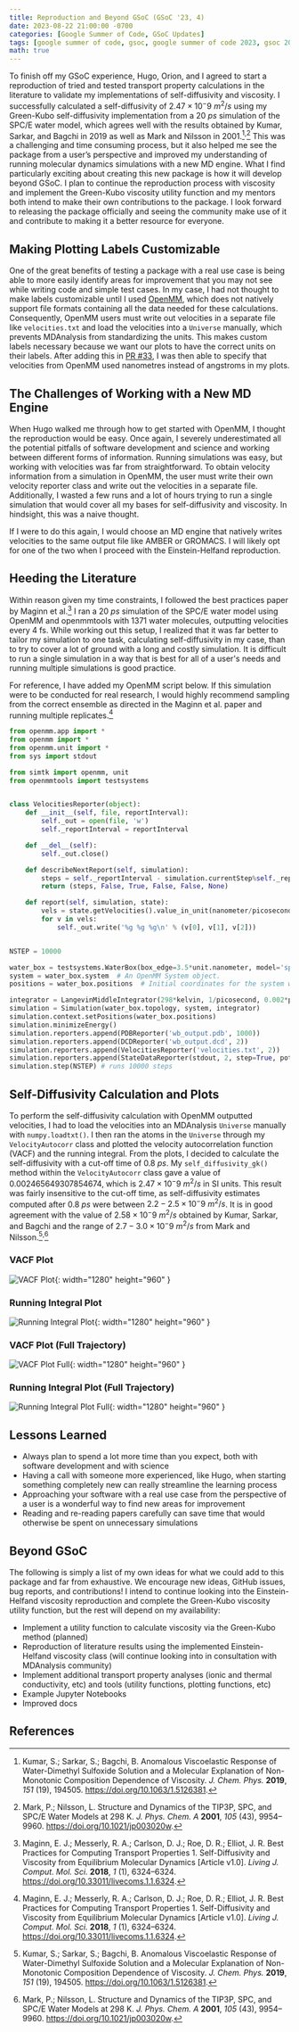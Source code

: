 ```yaml
---
title: Reproduction and Beyond GSoC (GSoC '23, 4)
date: 2023-08-22 21:00:00 -0700
categories: [Google Summer of Code, GSoC Updates]
tags: [google summer of code, gsoc, google summer of code 2023, gsoc 2023, computer science, cs, python, numpy, scipy, computational research, molecular dynamics, mdanalysis, computational chemistry, biophysics, bioinformatics, biomolecular research, materials research, chemical engineering, physics, mathematics, math, mdakit, mdakits, viscosity, helfand, einstein, einstein-helfand, green-kubo, openmm, openmmtools, amber, gromacs]     # TAG names should always be lowercase
math: true
---
```


To finish off my GSoC experience, Hugo, Orion, and I agreed to start a reproduction of tried and tested transport property calculations in the literature to validate my implementations of self-diffusivity and viscosity. I successfully calculated a self-diffusivity of $2.47 \times 10^-9$ $m^2 / s$ using my Green-Kubo self-diffusivity implementation from a $20$ $ps$ simulation of the SPC/E water model, which agrees well with the results obtained by Kumar, Sarkar, and Bagchi in 2019 as well as Mark and Nilsson in 2001.[^1]<sup>,</sup>[^2] This was a challenging and time consuming process, but it also helped me see the package from a user’s perspective and improved my understanding of running molecular dynamics simulations with a new MD engine. What I find particularly exciting about creating this new package is how it will develop beyond GSoC. I plan to continue the reproduction process with viscosity and implement the Green-Kubo viscosity utility function and my mentors both intend to make their own contributions to the package. I look forward to releasing the package officially and seeing the community make use of it and contribute to making it a better resource for everyone.

## Making Plotting Labels Customizable

One of the great benefits of testing a package with a real use case is being able to more easily identify areas for improvement that you may not see while writing code and simple test cases. In my case, I had not thought to make labels customizable until I used [OpenMM](https://openmm.org/), which does not natively support file formats containing all the data needed for these calculations. Consequently, OpenMM users must write out velocities in a separate file like `velocities.txt` and load the velocities into a `Universe` manually, which prevents MDAnalysis from standardizing the units. This makes custom labels necessary because we want our plots to have the correct units on their labels. After adding this in [PR #33](https://github.com/MDAnalysis/transport-analysis/pull/33), I was then able to specify that velocities from OpenMM used nanometres instead of angstroms in my plots.

## The Challenges of Working with a New MD Engine

When Hugo walked me through how to get started with OpenMM, I thought the reproduction would be easy. Once again, I severely underestimated all the potential pitfalls of software development and science and working between different forms of information. Running simulations was easy, but working with velocities was far from straightforward. To obtain velocity information from a simulation in OpenMM, the user must write their own velocity reporter class and write out the velocities in a separate file. Additionally, I wasted a few runs and a lot of hours trying to run a single simulation that would cover all my bases for self-diffusivity and viscosity. In hindsight, this was a naive thought.

If I were to do this again, I would choose an MD engine that natively writes velocities to the same output file like AMBER or GROMACS. I will likely opt for one of the two when I proceed with the Einstein-Helfand reproduction.

## Heeding the Literature

Within reason given my time constraints, I followed the best practices paper by Maginn et al.[^3] I ran a $20$ $ps$ simulation of the SPC/E water model using OpenMM and openmmtools with 1371 water molecules, outputting velocities every 4 fs. While working out this setup, I realized that it was far better to tailor my simulation to one task, calculating self-diffusivity in my case, than to try to cover a lot of ground with a long and costly simulation. It is difficult to run a single simulation in a way that is best for all of a user's needs and running multiple simulations is good practice.

For reference, I have added my OpenMM script below. If this simulation were to be conducted for real research, I would highly recommend sampling from the correct ensemble as directed in the Maginn et al. paper and running multiple replicates.[^3]

```python
from openmm.app import *
from openmm import *
from openmm.unit import *
from sys import stdout

from simtk import openmm, unit
from openmmtools import testsystems


class VelocitiesReporter(object):
    def __init__(self, file, reportInterval):
        self._out = open(file, 'w')
        self._reportInterval = reportInterval

    def __del__(self):
        self._out.close()

    def describeNextReport(self, simulation):
        steps = self._reportInterval - simulation.currentStep%self._reportInterval
        return (steps, False, True, False, False, None)

    def report(self, simulation, state):
        vels = state.getVelocities().value_in_unit(nanometer/picosecond)
        for v in vels:
            self._out.write('%g %g %g\n' % (v[0], v[1], v[2]))


NSTEP = 10000

water_box = testsystems.WaterBox(box_edge=3.5*unit.nanometer, model='spce')
system = water_box.system  # An OpenMM System object.
positions = water_box.positions  # Initial coordinates for the system with associated units.

integrator = LangevinMiddleIntegrator(298*kelvin, 1/picosecond, 0.002*picoseconds)
simulation = Simulation(water_box.topology, system, integrator)
simulation.context.setPositions(water_box.positions)
simulation.minimizeEnergy()
simulation.reporters.append(PDBReporter('wb_output.pdb', 1000))
simulation.reporters.append(DCDReporter('wb_output.dcd', 2))
simulation.reporters.append(VelocitiesReporter('velocities.txt', 2))
simulation.reporters.append(StateDataReporter(stdout, 2, step=True, potentialEnergy=True, temperature=True, remainingTime=True, totalSteps=NSTEP))
simulation.step(NSTEP) # runs 10000 steps
```

## Self-Diffusivity Calculation and Plots

To perform the self-diffusivity calculation with OpenMM outputted velocities, I had to load the velocities into an MDAnalysis `Universe` manually with `numpy.loadtxt()`. I then ran the atoms in the `Universe` through my `VelocityAutocorr` class and plotted the velocity autocorrelation function (VACF) and the running integral. From the plots, I decided to calculate the self-diffusivity with a cut-off time of $0.8$ $ps$. My `self_diffusivity_gk()` method within the `VelocityAutocorr` class gave a value of $0.002465649307854674$, which is $2.47 \times 10^-9$ $m^2 / s$ in SI units. This result was fairly insensitive to the cut-off time, as self-diffusivity estimates computed after $0.8$ $ps$ were between $2.2-2.5 \times 10^-9$ $m^2 / s$. It is in good agreement with the value of $2.58 \times 10^-9$ $m^2 / s$ obtained by Kumar, Sarkar, and Bagchi and the range of $2.7-3.0 \times 10^-9$ $m^2 / s$ from Mark and Nilsson.[^1]<sup>,</sup>[^2]

### VACF Plot

![VACF Plot](/assets/img/2023-08-22/vacf_plot.PNG){: width="1280" height="960" }

### Running Integral Plot

![Running Integral Plot](/assets/img/2023-08-22/running_integral_plot.PNG){: width="1280" height="960" }

### VACF Plot (Full Trajectory)

![VACF Plot Full](/assets/img/2023-08-22/vacf_plot_full.PNG){: width="1280" height="960" }

### Running Integral Plot (Full Trajectory)

![Running Integral Plot Full](/assets/img/2023-08-22/running_integral_plot_full.PNG){: width="1280" height="960" }

## Lessons Learned

- Always plan to spend a lot more time than you expect, both with software development and with science
- Having a call with someone more experienced, like Hugo, when starting something completely new can really streamline the learning process
- Approaching your software with a real use case from the perspective of a user is a wonderful way to find new areas for improvement
- Reading and re-reading papers carefully can save time that would otherwise be spent on unnecessary simulations

## Beyond GSoC

The following is simply a list of my own ideas for what we could add to this package and far from exhaustive. We encourage new ideas, GitHub issues, bug reports, and contributions! I intend to continue looking into the Einstein-Helfand viscosity reproduction and complete the Green-Kubo viscosity utility function, but the rest will depend on my availability:
- Implement a utility function to calculate viscosity via the Green-Kubo method (planned)
- Reproduction of literature results using the implemented Einstein-Helfand viscosity class (will continue looking into in consultation with MDAnalysis community)
- Implement additional transport property analyses (ionic and thermal conductivity, etc) and tools (utility functions, plotting functions, etc)
- Example Jupyter Notebooks
- Improved docs

## References

[^1]: Kumar, S.; Sarkar, S.; Bagchi, B. Anomalous Viscoelastic Response of Water-Dimethyl Sulfoxide Solution and a Molecular Explanation of Non-Monotonic Composition Dependence of Viscosity. *J. Chem. Phys.* **2019**, *151* (19), 194505. <https://doi.org/10.1063/1.5126381>.

[^2]: Mark, P.; Nilsson, L. Structure and Dynamics of the TIP3P, SPC, and SPC/E Water Models at 298 K. *J. Phys. Chem. A* **2001**, *105* (43), 9954–9960. <https://doi.org/10.1021/jp003020w>.

[^3]: Maginn, E. J.; Messerly, R. A.; Carlson, D. J.; Roe, D. R.; Elliot, J. R. Best Practices for Computing Transport Properties 1. Self-Diffusivity and Viscosity from Equilibrium Molecular Dynamics [Article v1.0]. *Living J. Comput. Mol. Sci.* **2018**, *1* (1), 6324–6324. <https://doi.org/10.33011/livecoms.1.1.6324>.
